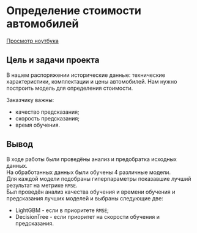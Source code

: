 # Определение стоимости автомобилей

[Просмотр ноутбука](https://nbviewer.org/github/ootho/data_science/blob/main/yp_auto_price_prediction/auto_price.ipynb)  

## Цель и задачи проекта

В нашем распоряжении исторические данные: технические характеристики, комплектации и цены автомобилей. Нам нужно построить модель для определения стоимости. 

Заказчику важны:
- качество предсказания;
- скорость предсказания;
- время обучения.

## Вывод

В ходе работы были проведёны анализ и предобратка исходных данных.  
На обработанных данных были обучены 4 различные модели.  
Для каждой модели подобраны гиперпараметры показавшие лучший результат на метрике `RMSE`.  
Был проведён анализ качества обучения и времени обучения и предсказания лучших моделей и выбраны следующие две:
 - LightGBM - если в приоритете `RMSE`;
 - DecisionTree - если приоритет на скорости обучения и предсказания.